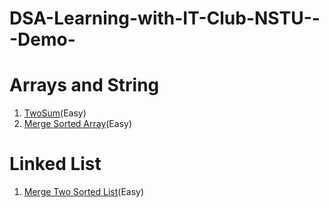 # DSA-Learning-with-IT-Club-NSTU---Demo-

# Arrays and String

1. [TwoSum](https://leetcode.com/problems/two-sum/)(Easy)
2. [Merge Sorted Array](https://leetcode.com/problems/merge-sorted-array/)(Easy)


# Linked List
1. [Merge Two Sorted List](https://leetcode.com/problems/merge-two-sorted-lists/)(Easy)

